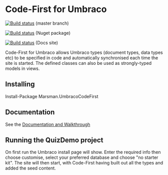 # Code-First for Umbraco
[![Build status](https://danmann.visualstudio.com/UmbracoCodeFirst/_apis/build/status/UmbracoCodeFirst)](https://danmann.visualstudio.com/UmbracoCodeFirst/_build/latest?definitionId=1) (master branch)

[![Build status](https://danmann.vsrm.visualstudio.com/_apis/public/Release/badge/8908b2fb-3c5c-49e0-99d2-273814a16a86/1/1)](https://danmann.vsrm.visualstudio.com/_apis/public/Release/badge/8908b2fb-3c5c-49e0-99d2-273814a16a86/1/1) (Nuget package)

[![Build status](https://danmann.vsrm.visualstudio.com/_apis/public/Release/badge/8908b2fb-3c5c-49e0-99d2-273814a16a86/1/2)](https://danmann.vsrm.visualstudio.com/_apis/public/Release/badge/8908b2fb-3c5c-49e0-99d2-273814a16a86/1/2) (Docs site)

Code-First for Umbraco allows Umbraco types (document types, data types etc) to be specified in code and automatically
synchronised each time the site is started. The defined classes can also be used as strongly-typed models in views.

## Installing

Install-Package Marsman.UmbracoCodeFirst

## Documentation

See the [Documentation and Walkthrough](http://codefirst.marsman.co.uk/)

## Running the QuizDemo project

On first run the Umbraco install page will show. Enter the required info then choose customise, select your preferred 
database and choose "no starter kit". The site will then start, with Code-First having built out all the types and 
added the seed content.
